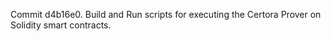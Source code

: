 Commit d4b16e0.                    Build and Run scripts for executing the Certora Prover on Solidity smart contracts.